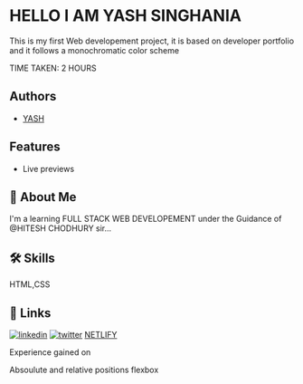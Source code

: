 
# HELLO I AM YASH SINGHANIA

This is my first Web developement project, it is based on developer portfolio and it follows a monochromatic color scheme

TIME TAKEN: 2 HOURS



## Authors

- [YASH](https://github.com/Yash-Singhania)



## Features
- Live previews



## 🚀 About Me
I'm a learning FULL STACK WEB DEVELOPEMENT under the Guidance of @HITESH CHODHURY sir...


## 🛠 Skills
HTML,CSS


## 🔗 Links
[![linkedin](https://img.shields.io/badge/linkedin-0A66C2?style=for-the-badge&logo=linkedin&logoColor=white)](https://www.linkedin.com/)
[![twitter](https://img.shields.io/badge/twitter-1DA1F2?style=for-the-badge&logo=twitter&logoColor=white)](https://twitter.com/)
[NETLIFY](live-project1.netlify.app)

Experience gained on

Absoulute and relative positions
flexbox